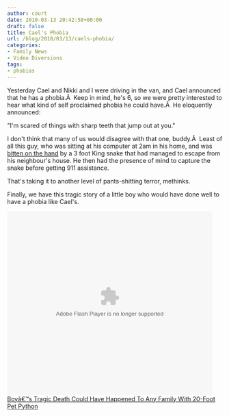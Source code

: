 ```yaml
---
author: court
date: 2010-03-13 20:42:58+00:00
draft: false
title: Cael's Phobia
url: /blog/2010/03/13/caels-phobia/
categories:
- Family News
- Video Diversions
tags:
- phobias
---
```


Yesterday Cael and Nikki and I were driving in the van, and Cael announced that he has a phobia.Â  Keep in mind, he's 6, so we were pretty interested to hear what kind of self proclaimed phobia he could have.Â  He eloquently announced:

"I'm scared of things with sharp teeth that jump out at you."

I don't think that many of us would disagree with that one, buddy.Â  Least of all this guy, who was sitting at his computer at 2am in his home, and was[ bitten on the hand](http://cnews.canoe.ca/CNEWS/WeirdNews/2010/03/12/13203971-qmi.html?cid=rssnewsweird%20news) by a 3 foot King snake that had managed to escape from his neighbour's house.  He then had the presence of mind to capture the snake before getting 911 assistance.

That's taking it to another level of pants-shitting terror, methinks.

Finally, we have this tragic story of a little boy who would have done well to have a phobia like Cael's.

<object width="480" height="430"><embed src="http://www.theonion.com/content/themes/common/assets/onn_embed/embedded_player.swf" wmode="transparent" allowscriptaccess="always" height="430" width="480" allowfullscreen="true" type="application/x-shockwave-flash" flashvars="image=http%3A%2F%2Fwww.theonion.com%2Fcontent%2Ffiles%2Fimages%2FSNAKE_ATTACK_ARTICLE.jpg&videoid=101196&title=Boy%E2%80%99s%20Tragic%20Death%20Could%20Have%20Happened%20To%20Any%20Family%20With%2020-Foot%20Pet%20Python"></embed></object>  
[Boyâ€™s Tragic Death Could Have Happened To Any Family With 20-Foot Pet Python](http://www.theonion.com/content/video/boy_s_tragic_death_could_have?utm_source=videoembed)

